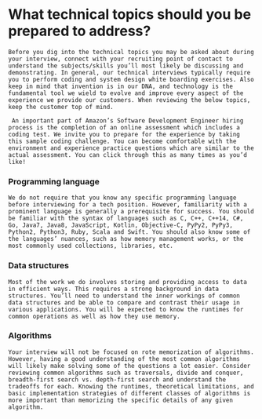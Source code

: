 # What technical topics should you be prepared to address?
    
    Before you dig into the technical topics you may be asked about during your interview, connect with your recruiting point of contact to understand the subjects/skills you’ll most likely be discussing and demonstrating. In general, our technical interviews typically require you to perform coding and system design white boarding exercises. Also keep in mind that invention is in our DNA, and technology is the fundamental tool we wield to evolve and improve every aspect of the experience we provide our customers. When reviewing the below topics, keep the customer top of mind.

     An important part of Amazon’s Software Development Engineer hiring process is the completion of an online assessment which includes a coding test. We invite you to prepare for the experience by taking this sample coding challenge. You can become comfortable with the environment and experience practice questions which are similar to the actual assessment. You can click through this as many times as you’d like!
    
### Programming language
    We do not require that you know any specific programming language before interviewing for a tech position. However, familiarity with a prominent language is generally a prerequisite for success. You should be familiar with the syntax of languages such as C, C++, C++14, C#, Go, Java7, Java8, JavaScript, Kotlin, Objective-C, PyPy2, PyPy3, Python2, Python3, Ruby, Scala and Swift. You should also know some of the languages’ nuances, such as how memory management works, or the most commonly used collections, libraries, etc.

### Data structures
    Most of the work we do involves storing and providing access to data in efficient ways. This requires a strong background in data structures. You’ll need to understand the inner workings of common data structures and be able to compare and contrast their usage in various applications. You will be expected to know the runtimes for common operations as well as how they use memory.

### Algorithms
    Your interview will not be focused on rote memorization of algorithms. However, having a good understanding of the most common algorithms will likely make solving some of the questions a lot easier. Consider reviewing common algorithms such as traversals, divide and conquer, breadth-first search vs. depth-first search and understand the tradeoffs for each. Knowing the runtimes, theoretical limitations, and basic implementation strategies of different classes of algorithms is more important than memorizing the specific details of any given algorithm.